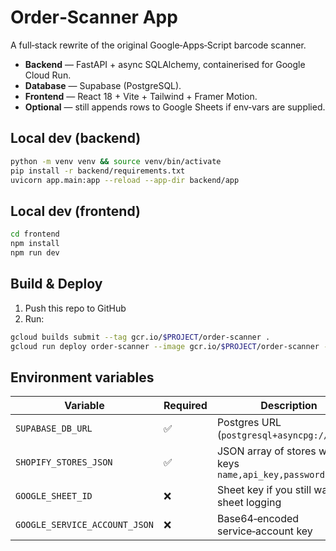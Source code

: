 # Order‑Scanner App

A full‑stack rewrite of the original Google‑Apps‑Script barcode scanner.

* **Backend** — FastAPI + async SQLAlchemy, containerised for Google Cloud Run.
* **Database** — Supabase (PostgreSQL).
* **Frontend** — React 18 + Vite + Tailwind + Framer Motion.
* **Optional** — still appends rows to Google Sheets if env‑vars are supplied.

## Local dev (backend)

```bash
python -m venv venv && source venv/bin/activate
pip install -r backend/requirements.txt
uvicorn app.main:app --reload --app-dir backend/app
```

## Local dev (frontend)

```bash
cd frontend
npm install
npm run dev
```

## Build & Deploy

1. Push this repo to GitHub  
2. Run:

```bash
gcloud builds submit --tag gcr.io/$PROJECT/order-scanner .
gcloud run deploy order-scanner --image gcr.io/$PROJECT/order-scanner --platform managed --region europe-west1 --allow-unauthenticated       --update-env-vars SUPABASE_DB_URL=postgresql+asyncpg://user:pass@host:5432/db,SHOPIFY_STORES_JSON='[{"name":"irrakids",...}]'
```

## Environment variables

| Variable | Required | Description |
|----------|----------|-------------|
| `SUPABASE_DB_URL` | ✅ | Postgres URL (`postgresql+asyncpg://...`) |
| `SHOPIFY_STORES_JSON` | ✅ | JSON array of stores with keys `name,api_key,password,domain` |
| `GOOGLE_SHEET_ID` | ❌ | Sheet key if you still want sheet logging |
| `GOOGLE_SERVICE_ACCOUNT_JSON` | ❌ | Base64‑encoded service‑account key |

